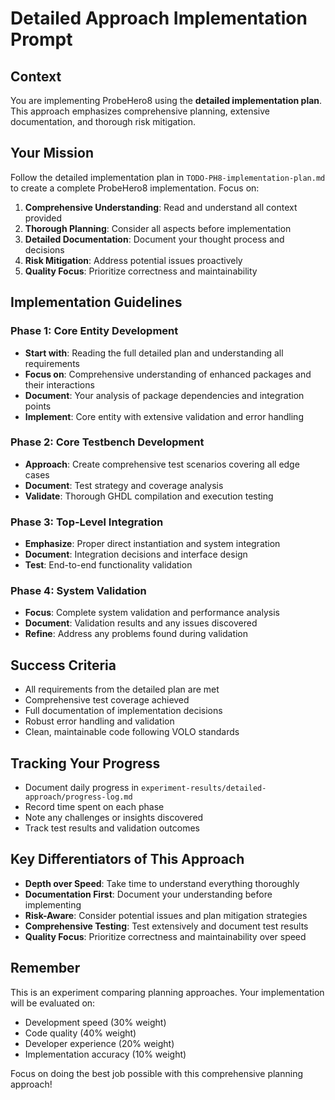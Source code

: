 # Detailed Approach Implementation Prompt

## Context
You are implementing ProbeHero8 using the **detailed implementation plan**. This approach emphasizes comprehensive planning, extensive documentation, and thorough risk mitigation.

## Your Mission
Follow the detailed implementation plan in `TODO-PH8-implementation-plan.md` to create a complete ProbeHero8 implementation. Focus on:

1. **Comprehensive Understanding**: Read and understand all context provided
2. **Thorough Planning**: Consider all aspects before implementation
3. **Detailed Documentation**: Document your thought process and decisions
4. **Risk Mitigation**: Address potential issues proactively
5. **Quality Focus**: Prioritize correctness and maintainability

## Implementation Guidelines

### Phase 1: Core Entity Development
- **Start with**: Reading the full detailed plan and understanding all requirements
- **Focus on**: Comprehensive understanding of enhanced packages and their interactions
- **Document**: Your analysis of package dependencies and integration points
- **Implement**: Core entity with extensive validation and error handling

### Phase 2: Core Testbench Development  
- **Approach**: Create comprehensive test scenarios covering all edge cases
- **Document**: Test strategy and coverage analysis
- **Validate**: Thorough GHDL compilation and execution testing

### Phase 3: Top-Level Integration
- **Emphasize**: Proper direct instantiation and system integration
- **Document**: Integration decisions and interface design
- **Test**: End-to-end functionality validation

### Phase 4: System Validation
- **Focus**: Complete system validation and performance analysis
- **Document**: Validation results and any issues discovered
- **Refine**: Address any problems found during validation

## Success Criteria
- All requirements from the detailed plan are met
- Comprehensive test coverage achieved
- Full documentation of implementation decisions
- Robust error handling and validation
- Clean, maintainable code following VOLO standards

## Tracking Your Progress
- Document daily progress in `experiment-results/detailed-approach/progress-log.md`
- Record time spent on each phase
- Note any challenges or insights discovered
- Track test results and validation outcomes

## Key Differentiators of This Approach
- **Depth over Speed**: Take time to understand everything thoroughly
- **Documentation First**: Document your understanding before implementing
- **Risk-Aware**: Consider potential issues and plan mitigation strategies
- **Comprehensive Testing**: Test extensively and document test results
- **Quality Focus**: Prioritize correctness and maintainability over speed

## Remember
This is an experiment comparing planning approaches. Your implementation will be evaluated on:
- Development speed (30% weight)
- Code quality (40% weight) 
- Developer experience (20% weight)
- Implementation accuracy (10% weight)

Focus on doing the best job possible with this comprehensive planning approach!